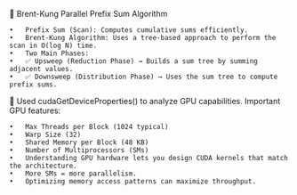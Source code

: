 🔹 Brent-Kung Parallel Prefix Sum Algorithm

	•	Prefix Sum (Scan): Computes cumulative sums efficiently.
	•	Brent-Kung Algorithm: Uses a tree-based approach to perform the scan in O(log N) time.
	•	Two Main Phases:
	•	✅ Upsweep (Reduction Phase) → Builds a sum tree by summing adjacent values.
	•	✅ Downsweep (Distribution Phase) → Uses the sum tree to compute prefix sums.

🔹 Used cudaGetDeviceProperties() to analyze GPU capabilities. Important GPU features:
 
	•	Max Threads per Block (1024 typical)
	•	Warp Size (32)
	•	Shared Memory per Block (48 KB)
	•	Number of Multiprocessors (SMs)
 	•	Understanding GPU hardware lets you design CUDA kernels that match the architecture.
	•	More SMs = more parallelism.
	•	Optimizing memory access patterns can maximize throughput.
